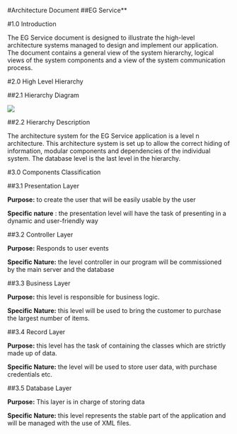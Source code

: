 #Architecture Document
##EG Service**

#1.0 Introduction

The EG Service document is designed to illustrate the high-level architecture systems managed to design and implement our application. The document contains a general view of the system hierarchy, logical views of the system components and a view of the system communication process.

#2.0 High Level Hierarchy

##2.1 Hierarchy Diagram

![](RackMultipart20200419-4-g5afjq_html_ef1ff57236863d5b.png)

##2.2 Hierarchy Description

The architecture system for the EG Service application is a level n architecture. This architecture system is set up to allow the correct hiding of information, modular components and dependencies of the individual system. The database level is the last level in the hierarchy.

#3.0 Components Classification

##3.1 Presentation Layer

**Purpose:** to create the user that will be easily usable by the user

**Specific nature** : the presentation level will have the task of presenting in a dynamic and user-friendly way

##3.2 Controller Layer

**Purpose:** Responds to user events

**Specific Nature:** the level controller in our program will be commissioned by the main server and the database

##3.3 Business Layer

**Purpose:** this level is responsible for business logic.

**Specific Nature:** this level will be used to bring the customer to purchase the largest number of items.

##3.4 Record Layer

**Purpose:** this level has the task of containing the classes which are strictly made up of data.

**Specific Nature:** the level will be used to store user data, with purchase credentials etc.

##3.5 Database Layer

**Purpose:** This layer is in charge of storing data

**Specific Nature:** this level represents the stable part of the application and will be managed with the use of XML files.

